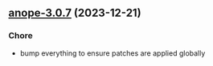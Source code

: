 

## [anope-3.0.7](https://github.com/truecharts/charts/compare/anope-3.0.6...anope-3.0.7) (2023-12-21)

### Chore

- bump everything to ensure patches are applied globally
  
  